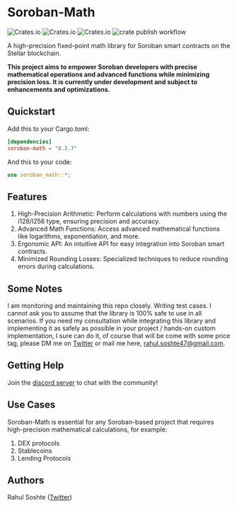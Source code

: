 # Soroban-Math

![Crates.io](https://img.shields.io/crates/v/soroban-math)
![Crates.io](https://img.shields.io/crates/l/soroban-math)
![Crates.io](https://img.shields.io/crates/d/soroban-math)
![crate publish workflow](https://github.com/rahul-soshte/soroban-math/actions/workflows/publish.yml/badge.svg)

A high-precision fixed-point math library for Soroban smart contracts on the Stellar blockchain.

**This project aims to empower Soroban developers with precise mathematical operations and advanced functions while minimizing precision loss. It is currently under development and subject to enhancements and optimizations.**


## Quickstart

Add this to your Cargo.toml:

```toml
[dependencies]
soroban-math = "0.2.7"
```

And this to your code:

```rust
use soroban_math::*;
```

## Features
1. High-Precision Arithmetic: Perform calculations with numbers using the i128/I256 type, ensuring precision and accuracy.
2. Advanced Math Functions: Access advanced mathematical functions like logarithms, exponentiation, and more.
3. Ergonomic API: An intuitive API for easy integration into Soroban smart contracts.
4. Minimized Rounding Losses: Specialized techniques to reduce rounding errors during calculations.

## Some Notes

I am monitoring and maintaining this repo closely. Writing test cases. I cannot ask you to assume that the library is 100% safe to use in all scenarios. If you need my consultation while integrating this library and implementing it as safely as possible in your project / hands-on custom implementation, I sure can do it, of course that will be come with some price tag, please DM me on [Twitter](https://twitter.com/RahulSoshte) or mail me here, rahul.soshte47@gmail.com.

## Getting Help

Join the [discord server](https://discord.gg/Dy7BXxUJHC) to chat with the community!

## Use Cases

Soroban-Math is essential for any Soroban-based project that requires high-precision mathematical calculations, for example:

1. DEX protocols
2. Stablecoins 
3. Lending Protocols

## Authors

Rahul Soshte ([Twitter](https://twitter.com/RahulSoshte))
